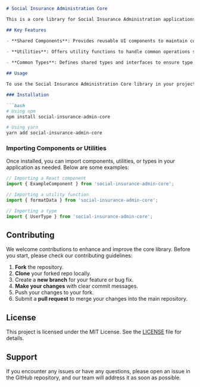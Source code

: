 ```markdown
# Social Insurance Administration Core

This is a core library for Social Insurance Administration applications. It contains shared components, utilities, types, and other common resources used across different applications within the Social Insurance Administration ecosystem.

## Key Features

- **Shared Components**: Provides reusable UI components to maintain consistency across different applications.
  
- **Utilities**: Offers utility functions to handle common operations such as data formatting, validation, and more.

- **Common Types**: Defines shared types and interfaces to ensure type safety and reduce duplication.

## Usage

To use the Social Insurance Administration Core library in your project, you need to install it via your package manager. Below are example commands for npm and yarn:

### Installation

```bash
# Using npm
npm install social-insurance-admin-core

# Using yarn
yarn add social-insurance-admin-core
```

### Importing Components or Utilities

Once installed, you can import components, utilities, or types in your application as needed. Below are some examples:

```javascript
// Importing a React component
import { ExampleComponent } from 'social-insurance-admin-core';

// Importing a utility function
import { formatData } from 'social-insurance-admin-core';

// Importing a type
import { UserType } from 'social-insurance-admin-core';
```

## Contributing

We welcome contributions to enhance and improve the core library. Before you start, please check our contributing guidelines:

1. **Fork** the repository.
2. **Clone** your forked repo locally.
3. Create a **new branch** for your feature or bug fix.
4. **Make your changes** with clear commit messages.
5. Push your changes to your fork.
6. Submit a **pull request** to merge your changes into the main repository.

## License

This project is licensed under the MIT License. See the [LICENSE](LICENSE) file for details.

## Support

If you encounter any issues or have any questions, please open an issue in the GitHub repository, and our team will address it as soon as possible.
```